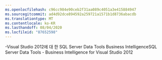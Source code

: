 ```yaml
---
ms.openlocfilehash: c96cc984e90ceb2f31aa089c4051a3e415884947
ms.sourcegitcommit: ad4d92dce894592a259721a1571b1d8736abacdb
ms.translationtype: MT
ms.contentlocale: ko-KR
ms.lasthandoff: 08/04/2020
ms.locfileid: "87652598"
---
```

<span data-ttu-id="94ae7-101">\-Visual Studio 2012에 대 한 SQL Server Data Tools Business Intelligence</span><span class="sxs-lookup"><span data-stu-id="94ae7-101">SQL Server Data Tools \- Business Intelligence for Visual Studio 2012</span></span>
